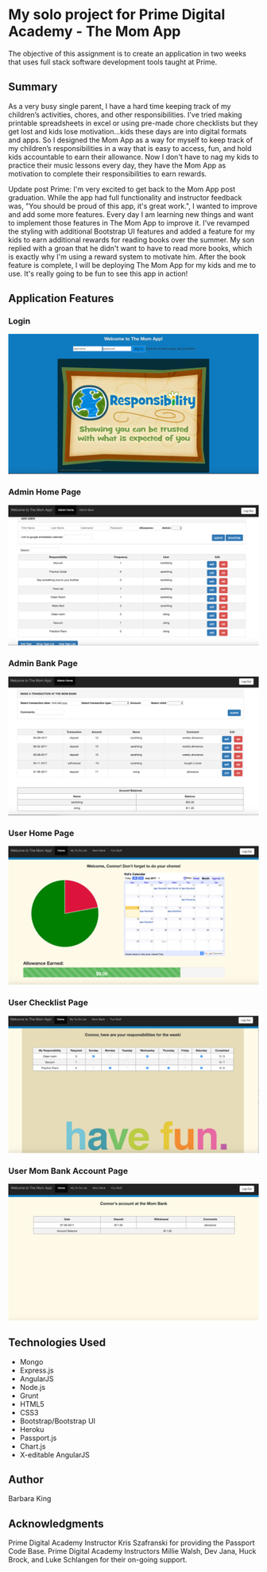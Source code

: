 
# My solo project for Prime Digital Academy - The Mom App

The objective of this assignment is to create an application in two weeks that uses full stack software
development tools taught at Prime.

## Summary

As a very busy single parent, I have a hard time keeping track of my children’s activities, chores, and other responsibilities.  I've tried making printable spreadsheets in excel or using pre-made chore checklists but they get lost and kids lose motivation...kids these days are into digital formats and apps.  So I designed the Mom App as a way for myself to keep track of my children’s responsibilities in a way that is easy to access, fun, and hold kids accountable to earn their allowance.  Now I don't have to nag my kids to practice their music lessons every day, they have the Mom App as motivation to complete their responsibilities to earn rewards.

Update post Prime:  I'm very excited to get back to the Mom App post graduation.  While the app had full functionality and instructor feedback was, "You should be proud of this app, it's great work.", I wanted to improve and add some more features.  Every day I am learning new things and want to implement those features in The Mom App to improve it.  I've revamped the styling with additional Bootstrap UI features and added a feature for my kids to earn additional rewards for reading books over the summer.  My son replied with a groan that he didn't want to have to read more books, which is exactly why I'm using a reward system to motivate him.  After the book feature is complete, I will be deploying The Mom App for my kids and me to use.  It's really going to be fun to see this app in action!


## Application Features
###  Login
![Login](screenshots/Login.png)
###  Admin Home Page
![AdminHomePage](screenshots/AdminHomePage.png)
###  Admin Bank Page
![AdminBankPage](screenshots/AdminBankPage.png)
###  User Home Page
![UserHomePage](screenshots/UserHomePage.png)
###  User Checklist Page
![ChildCheckList](screenshots/ChildCheckList.png)
### User Mom Bank Account Page
![ChildMomBankAccount](screenshots/ChildMomBankAccount.png)

## Technologies Used

* Mongo
* Express.js
* AngularJS
* Node.js
* Grunt
* HTML5
* CSS3
* Bootstrap/Bootstrap UI
* Heroku
* Passport.js
* Chart.js
* X-editable AngularJS

## Author

Barbara King

## Acknowledgments

Prime Digital Academy Instructor Kris Szafranski for providing the Passport Code Base.
Prime Digital Academy Instructors Millie Walsh, Dev Jana, Huck Brock, and Luke Schlangen for their on-going support.
